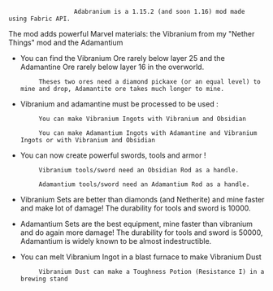                       Adabranium is a 1.15.2 (and soon 1.16) mod made using Fabric API.

 The mod adds powerful Marvel materials: the Vibranium from my "Nether Things" mod and the Adamantium

 

- You can find the Vibranium Ore rarely below layer 25 and the Adamantine Ore rarely below layer 16 in the overworld.

           Theses two ores need a diamond pickaxe (or an equal level) to mine and drop, Adamantite ore takes much longer to mine.

- Vibranium and adamantine must be processed to be used :

           You can make Vibranium Ingots with Vibranium and Obsidian

           You can make Adamantium Ingots with Adamantine and Vibranium Ingots or with Vibranium and Obsidian

 

- You can now create powerful swords, tools and armor !

           Vibranium tools/sword need an Obsidian Rod as a handle.

           Adamantium tools/sword need an Adamantium Rod as a handle.

 

- Vibranium Sets are better than diamonds (and Netherite) and mine faster and make lot of damage! The durability for tools and sword is 10000.

- Adamantium Sets are the best equipment, mine faster than vibranium and do again more damage! The durability for tools and sword is 50000, Adamantium is widely known to be almost indestructible.

 

- You can melt Vibranium Ingot in a blast furnace to make Vibranium Dust

           Vibranium Dust can make a Toughness Potion (Resistance I) in a brewing stand
